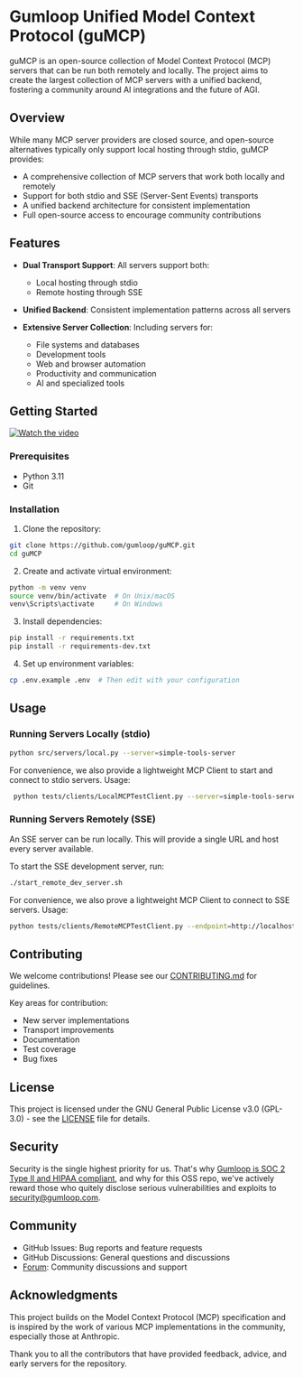 # Gumloop Unified Model Context Protocol (guMCP)

guMCP is an open-source collection of Model Context Protocol (MCP) servers that can be run both remotely and locally. The project aims to create the largest collection of MCP servers with a unified backend, fostering a community around AI integrations and the future of AGI.

## Overview

While many MCP server providers are closed source, and open-source alternatives typically only support local hosting through stdio, guMCP provides:

- A comprehensive collection of MCP servers that work both locally and remotely
- Support for both stdio and SSE (Server-Sent Events) transports
- A unified backend architecture for consistent implementation
- Full open-source access to encourage community contributions

## Features

- **Dual Transport Support**: All servers support both:

  - Local hosting through stdio
  - Remote hosting through SSE

- **Unified Backend**: Consistent implementation patterns across all servers

- **Extensive Server Collection**: Including servers for:
  - File systems and databases
  - Development tools
  - Web and browser automation
  - Productivity and communication
  - AI and specialized tools

## Getting Started

[![Watch the video](https://www.gumloop.com/_next/image?url=%2Fimages%2Fmcp%2FGuideVideo.png&w=1920&q=75)](https://vimeo.com/1070438737/8dea56e6a1)

### Prerequisites

- Python 3.11
- Git

### Installation

1. Clone the repository:

```bash
git clone https://github.com/gumloop/guMCP.git
cd guMCP
```

2. Create and activate virtual environment:

```bash
python -m venv venv
source venv/bin/activate  # On Unix/macOS
venv\Scripts\activate     # On Windows
```

3. Install dependencies:

```bash
pip install -r requirements.txt
pip install -r requirements-dev.txt
```

4. Set up environment variables:

```bash
cp .env.example .env  # Then edit with your configuration
```

## Usage

### Running Servers Locally (stdio)

```bash
python src/servers/local.py --server=simple-tools-server
```

For convenience, we also provide a lightweight MCP Client to start and connect to stdio servers. Usage:

```bash
 python tests/clients/LocalMCPTestClient.py --server=simple-tools-server
```

### Running Servers Remotely (SSE)

An SSE server can be run locally. This will provide a single URL and host every server available.

To start the SSE development server, run:

```bash
./start_remote_dev_server.sh
```

For convenience, we also prove a lightweight MCP Client to connect to SSE servers. Usage:

```bash
python tests/clients/RemoteMCPTestClient.py --endpoint=http://localhost:8000/simple-tools-server/local
```

## Contributing

We welcome contributions! Please see our [CONTRIBUTING.md](CONTRIBUTING.MD) for guidelines.

Key areas for contribution:

- New server implementations
- Transport improvements
- Documentation
- Test coverage
- Bug fixes

## License

This project is licensed under the GNU General Public License v3.0 (GPL-3.0) - see the [LICENSE](LICENSE) file for details.

## Security

Security is the single highest priority for us. That's why [Gumloop is SOC 2 Type II and HIPAA compliant](https://trust.gumloop.com/), and why for this OSS repo, we've actively reward those who quitely disclose serious vulnerabilities and exploits to security@gumloop.com.

## Community

- GitHub Issues: Bug reports and feature requests
- GitHub Discussions: General questions and discussions
- [Forum](https://forum.gumloop.com/): Community discussions and support

## Acknowledgments

This project builds on the Model Context Protocol (MCP) specification and is inspired by the work of various MCP implementations in the community, especially those at Anthropic.

Thank you to all the contributors that have provided feedback, advice, and early servers for the repository.
